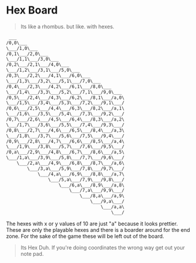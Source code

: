 # Hex Board

> Its like a rhombus. but like. with hexes.

```txt
 ___
/0,0\___
\___/1,0\___
/0,1\___/2,0\___
\___/1,1\___/3,0\___
/0,2\___/2,1\___/4,0\___
\___/1,2\___/3,1\___/5,0\___
/0,3\___/2,2\___/4,1\___/6,0\___
\___/1,3\___/3,2\___/5,1\___/7,0\___
/0,4\___/2,3\___/4,2\___/6,1\___/8,0\___
\___/1,4\___/3,3\___/5,2\___/7,1\___/9,0\___
/0,5\___/2,4\___/4,3\___/6,2\___/8,1\___/a,0\
\___/1,5\___/3,4\___/5,3\___/7,2\___/9,1\___/
/0,6\___/2,5\___/4,4\___/6,3\___/8,2\___/a,1\
\___/1,6\___/3,5\___/5,4\___/7,3\___/9,2\___/
/0,7\___/2,6\___/4,5\___/6,4\___/8,3\___/a,2\
\___/1,7\___/3,6\___/5,5\___/7,4\___/9,3\___/
/0,8\___/2,7\___/4,6\___/6,5\___/8,4\___/a,3\
\___/1,8\___/3,7\___/5,6\___/7,5\___/9,4\___/
/0,9\___/2,8\___/4,7\___/6,6\___/8,5\___/a,4\
\___/1,9\___/3,8\___/5,7\___/7,6\___/9,5\___/
/0,a\___/2,9\___/4,8\___/6,7\___/8,6\___/a,5\
\___/1,a\___/3,9\___/5,8\___/7,7\___/9,6\___/
    \___/2,a\___/4,9\___/6,8\___/8,7\___/a,6\
        \___/3,a\___/5,9\___/7,8\___/9,7\___/
            \___/4,a\___/6,9\___/8,8\___/a,7\
                \___/5,a\___/7,9\___/9,8\___/
                    \___/6,a\___/8,9\___/a,8\
                        \___/7,a\___/9,9\___/
                            \___/8,a\___/a,9\
                                \___/9,a\___/
                                    \___/a,a\
                                        \___/            
```

The hexes with x or y values of 10 are just "a" because it looks prettier. These are only the playable hexes and there is a boarder around for the end zone. For the sake of the game these will be left out of the board.

> Its Hex Duh. If you're doing coordinates the wrong way get out your note pad.
